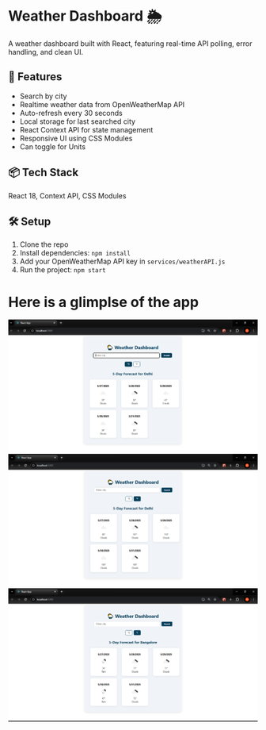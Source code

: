 # Weather Dashboard 🌦️

A weather dashboard built with React, featuring real-time API polling, error handling, and clean UI.

## 🚀 Features
- Search by city
- Realtime weather data from OpenWeatherMap API
- Auto-refresh every 30 seconds
- Local storage for last searched city
- React Context API for state management
- Responsive UI using CSS Modules
- Can toggle for Units

## 📦 Tech Stack
React 18, Context API, CSS Modules

## 🛠️ Setup
1. Clone the repo
2. Install dependencies: `npm install`
3. Add your OpenWeatherMap API key in `services/weatherAPI.js`
4. Run the project: `npm start`

# Here is a glimplse of the app

![alt text](image-1.png)
![alt text](image-2.png)
![alt text](image-3.png)
